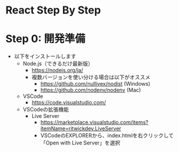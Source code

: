 React Step By Step
====

# Step 0: 開発準備

* 以下をインストールします
    * Node.js（できるだけ最新版）
        * https://nodejs.org/ja/
        * 複数バージョンを使い分ける場合は以下がオススメ
            * https://github.com/nullivex/nodist (Windows)
            * https://github.com/nodenv/nodenv (Mac)
    * VSCode
        * https://code.visualstudio.com/
    * VSCodeの拡張機能
        * Live Server
            * https://marketplace.visualstudio.com/items?itemName=ritwickdey.LiveServer
            * VSCodeのEXPLORERから、index.htmlを右クリックして「Open with Live Server」を選択
